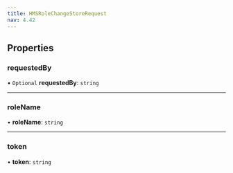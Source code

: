 ```yaml
---
title: HMSRoleChangeStoreRequest
nav: 4.42
---
```


## Properties

### requestedBy

• `Optional` **requestedBy**: `string`

---

### roleName

• **roleName**: `string`

---

### token

• **token**: `string`
